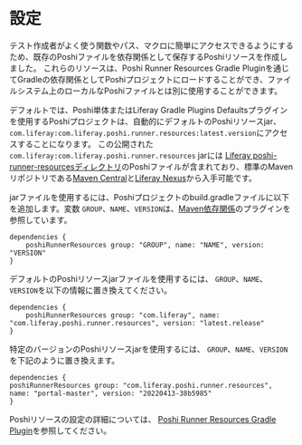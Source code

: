 # 設定

テスト作成者がよく使う関数やパス、マクロに簡単にアクセスできるようにするため、既存のPoshiファイルを依存関係として保存するPoshiリソースを作成しました。 これらのリソースは、Poshi Runner Resources Gradle Pluginを通じてGradleの依存関係としてPoshiプロジェクトにロードすることができ、ファイルシステム上のローカルなPoshiファイルとは別に使用することができます。

デフォルトでは、Poshi単体またはLiferay Gradle Plugins Defaultsプラグインを使用するPoshiプロジェクトは、自動的にデフォルトのPoshiリソースjar、 `com.liferay:com.liferay.poshi.runner.resources:latest.version`にアクセスすることになります。 この公開された`com.liferay:com.liferay.poshi.runner.resources` jarには [Liferay poshi-runner-resourcesディレクトリ](https://github.com/liferay/liferay-portal/tree/master/modules/test/poshi/poshi-runner-resources/src/main/resources/default)のPoshiファイルが含まれており、標準のMavenリポジトリである[Maven Central](https://search.maven.org/artifact/com.liferay/com.liferay.poshi.runner.resources)と[Liferay Nexus](https://repository.liferay.com/nexus/#nexus-search;gav~com.liferay~com.liferay.poshi.runner.resources)から入手可能です。

jarファイルを使用するには、Poshiプロジェクトのbuild.gradleファイルに以下を追加します。変数 `GROUP`、`NAME`、`VERSION`は、[Maven依存関係](https://search.maven.org/artifact/com.liferay/com.liferay.poshi.runner.resources)のプラグインを参照しています。

```
dependencies {
    poshiRunnerResources group: "GROUP", name: "NAME", version: "VERSION"
}
```

デフォルトのPoshiリソースjarファイルを使用するには、 `GROUP`、`NAME`、`VERSION`を以下の情報に置き換えてください。

```
dependencies {
    poshiRunnerResources group: "com.liferay", name: "com.liferay.poshi.runner.resources", version: "latest.release"
}
```

特定のバージョンのPoshiリソースjarを使用するには、 `GROUP`、`NAME`、`VERSION`を下記のように置き換えます。

```
dependencies {
poshiRunnerResources group: "com.liferay.poshi.runner.resources", name: "portal-master", version: "20220413-38b5985"
}
```

Poshiリソースの設定の詳細については、 [Poshi Runner Resources Gradle Plugin](https://github.com/liferay/liferay-portal/blob/master/modules/sdk/gradle-plugins-poshi-runner/README.markdown#poshi-runner-resources-gradle-plugin)を参照してください。

